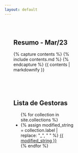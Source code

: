 ```yaml
---
layout: default
---
```


<style>
  .column {
    float: left;
    width: 40%;
    padding: 29px;
  }

  .row::after {
    content: "";
    clear: both;
    display: table;
  }
</style>


<div class="row">
  <div class="column">
    <h2>Resumo - Mar/23</h2>
    {% capture contents %}
      {% include contents.md %}
    {% endcapture %}
    {{ contents | markdownify }}
  </div>
  <div class="column">
    <h2>Lista de Gestoras</h2>
    <ul>
      {% for collection in site.collections %}
        <li>
          {% assign modified_string = collection.label | replace: "_", " " %}
          <a href="{{ site.baseurl }}/{{ collection.label }}/">{{ modified_string }}</a>
        </li>
      {% endfor %}
    </ul>
  </div>
</div>

